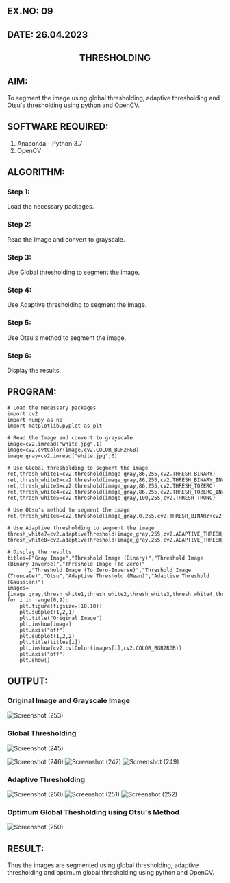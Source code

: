 ## EX.NO: 09 <br>
## DATE: 26.04.2023
## <p align="center">THRESHOLDING</p>

## AIM:
To segment the image using global thresholding, adaptive thresholding and Otsu's thresholding using python and OpenCV.

## SOFTWARE REQUIRED:
1. Anaconda - Python 3.7
2. OpenCV

## ALGORITHM:

### Step 1:
Load the necessary packages.

### Step 2:
Read the Image and convert to grayscale.

### Step 3:
Use Global thresholding to segment the image.

### Step 4:
Use Adaptive thresholding to segment the image.

### Step 5:
Use Otsu's method to segment the image.

### Step 6:
Display the results.

## PROGRAM:
```
# Load the necessary packages
import cv2
import numpy as np
import matplotlib.pyplot as plt

# Read the Image and convert to grayscale
image=cv2.imread("white.jpg",1)
image=cv2.cvtColor(image,cv2.COLOR_BGR2RGB)
image_gray=cv2.imread("white.jpg",0)

# Use Global thresholding to segment the image
ret,thresh_white1=cv2.threshold(image_gray,86,255,cv2.THRESH_BINARY)
ret,thresh_white2=cv2.threshold(image_gray,86,255,cv2.THRESH_BINARY_INV)
ret,thresh_white3=cv2.threshold(image_gray,86,255,cv2.THRESH_TOZERO)
ret,thresh_white4=cv2.threshold(image_gray,86,255,cv2.THRESH_TOZERO_INV)
ret,thresh_white5=cv2.threshold(image_gray,100,255,cv2.THRESH_TRUNC)

# Use Otsu's method to segment the image 
ret,thresh_white6=cv2.threshold(image_gray,0,255,cv2.THRESH_BINARY+cv2.THRESH_OTSU)

# Use Adaptive thresholding to segment the image
thresh_white7=cv2.adaptiveThreshold(image_gray,255,cv2.ADAPTIVE_THRESH_MEAN_C,cv2.THRESH_BINARY,11,2)
thresh_white8=cv2.adaptiveThreshold(image_gray,255,cv2.ADAPTIVE_THRESH_GAUSSIAN_C,cv2.THRESH_BINARY,11,2)

# Display the results
titles=["Gray Image","Threshold Image (Binary)","Threshold Image (Binary Inverse)","Threshold Image (To Zero)"
       ,"Threshold Image (To Zero-Inverse)","Threshold Image (Truncate)","Otsu","Adaptive Threshold (Mean)","Adaptive Threshold (Gaussian)"]
images=[image_gray,thresh_white1,thresh_white2,thresh_white3,thresh_white4,thresh_white5,thresh_white6,thresh_white7,thresh_white8]
for i in range(0,9):
    plt.figure(figsize=(10,10))
    plt.subplot(1,2,1)
    plt.title("Original Image")
    plt.imshow(image)
    plt.axis("off")
    plt.subplot(1,2,2)
    plt.title(titles[i])
    plt.imshow(cv2.cvtColor(images[i],cv2.COLOR_BGR2RGB))
    plt.axis("off")
    plt.show()
```
## OUTPUT:

### Original Image and Grayscale Image

![Screenshot (253)](https://user-images.githubusercontent.com/75235477/170210572-2e1e989f-1011-47fb-8382-0800db50402d.png)


### Global Thresholding

![Screenshot (245)](https://user-images.githubusercontent.com/75235477/170210691-e519391e-af17-4a6a-b47f-5f97f2161916.png)


![Screenshot (246)](https://user-images.githubusercontent.com/75235477/170210702-d782b693-6af9-498e-8682-d27859e3ade6.png)
![Screenshot (247)](https://user-images.githubusercontent.com/75235477/170210725-08dddc7f-0534-4105-84f8-7a509250df2b.png)
![Screenshot (249)](https://user-images.githubusercontent.com/75235477/170210830-84d352ce-0542-4938-bc91-96c4b7df38a5.png)


### Adaptive Thresholding

![Screenshot (250)](https://user-images.githubusercontent.com/75235477/170210856-36e329f4-cb05-4186-b005-8a6a2c12034c.png)
![Screenshot (251)](https://user-images.githubusercontent.com/75235477/170210866-e25aca31-8436-4232-9b58-0a415b70ee5e.png)
![Screenshot (252)](https://user-images.githubusercontent.com/75235477/170210886-89b3c188-3d1b-4d11-a32b-0204b6b65db1.png)


### Optimum Global Thesholding using Otsu's Method

![Screenshot (250)](https://user-images.githubusercontent.com/75235477/170210773-eafe015b-16ca-4d90-8715-ed0f8461f0f3.png)

## RESULT:
Thus the images are segmented using global thresholding, adaptive thresholding and optimum global thresholding using python and OpenCV.




